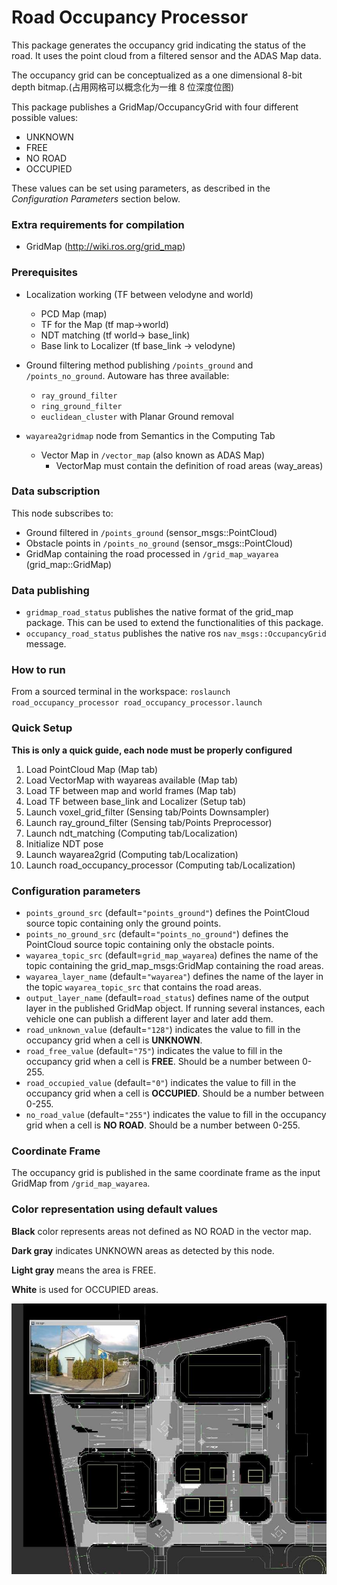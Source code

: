 # Road Occupancy Processor

This package generates the occupancy grid indicating the status of the road. It uses the point cloud from a filtered sensor and the ADAS Map data.

The occupancy grid can be conceptualized as a one dimensional 8-bit depth bitmap.(占用网格可以概念化为一维 8 位深度位图)

This package publishes a GridMap/OccupancyGrid with four different possible values:
- UNKNOWN
- FREE
- NO ROAD
- OCCUPIED

These values can be set using parameters, as described in the *Configuration Parameters* section below.

### Extra requirements for compilation
- GridMap (http://wiki.ros.org/grid_map)

### Prerequisites
- Localization working (TF between velodyne and world)
  - PCD Map (map)
  - TF for the Map (tf map->world)
  - NDT matching (tf world-> base_link)
  - Base link to Localizer (tf base_link -> velodyne)
- Ground filtering method publishing `/points_ground` and `/points_no_ground`. Autoware has three available:
  - `ray_ground_filter`
  - `ring_ground_filter`
  - `euclidean_cluster` with Planar Ground removal

- `wayarea2gridmap` node from Semantics in the Computing Tab
  - Vector Map in `/vector_map` (also known as ADAS Map)
    - VectorMap must contain the definition of road areas (way_areas)

### Data subscription
This node subscribes to:
- Ground filtered in `/points_ground` (sensor_msgs::PointCloud)
- Obstacle points in `/points_no_ground` (sensor_msgs::PointCloud)
- GridMap containing the road processed in `/grid_map_wayarea` (grid_map::GridMap)

### Data publishing
- `gridmap_road_status` publishes the native format of the grid_map package. This can be used to extend the functionalities of this package.
- `occupancy_road_status` publishes the native ros `nav_msgs::OccupancyGrid` message.

### How to run
From a sourced terminal in the workspace:
`roslaunch road_occupancy_processor road_occupancy_processor.launch`

### Quick Setup
**This is only a quick guide, each node must be properly configured**

1. Load PointCloud Map (Map tab)
1. Load VectorMap with wayareas available (Map tab)
1. Load TF between map and world frames (Map tab)
1. Load TF between base_link and Localizer (Setup tab)
1. Launch voxel_grid_filter (Sensing tab/Points Downsampler)
1. Launch ray_ground_filter (Sensing tab/Points Preprocessor)
1. Launch ndt_matching (Computing tab/Localization)
1. Initialize NDT pose
1. Launch wayarea2grid (Computing tab/Localization)
1. Launch road_occupancy_processor (Computing tab/Localization)

### Configuration parameters
* `points_ground_src` (default=`"points_ground"`) defines the PointCloud source topic containing only the ground points.
* `points_no_ground_src` (default=`"points_no_ground"`) defines the PointCloud source topic containing only the obstacle points.
* `wayarea_topic_src` (default=`grid_map_wayarea`) defines the name of the topic containing the grid_map_msgs:GridMap containing the road areas.
* `wayarea_layer_name` (default=`"wayarea"`) defines the name of the layer in the topic `wayarea_topic_src` that contains the road areas.
* `output_layer_name` (default=`road_status`) defines name of the output layer in the published GridMap object. If running several instances, each vehicle one can publish a different layer and later add them.
* `road_unknown_value` (default=`"128"`) indicates the value to fill in the occupancy grid when a cell is **UNKNOWN**.
* `road_free_value` (default=`"75"`) indicates the value to fill in the occupancy grid when a cell is **FREE**. Should be a number between 0-255.
* `road_occupied_value` (default=`"0"`) indicates the value to fill in the occupancy grid when a cell is **OCCUPIED**. Should be a number between 0-255.
* `no_road_value` (default=`"255"`) indicates the value to fill in the occupancy grid when a cell is **NO ROAD**. Should be a number between 0-255.

### Coordinate Frame
The occupancy grid is published in the same coordinate frame as the input GridMap from `/grid_map_wayarea`.

### Color representation using default values

**Black** color represents areas not defined as NO ROAD in the vector map.

**Dark gray** indicates UNKNOWN areas as detected by this node.

**Light gray** means the area is FREE.

**White** is used for OCCUPIED areas.

![Image of OccupancyGrid and VectorMap](./doc/road_occupancy_processor.jpg)
